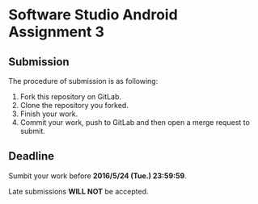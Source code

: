 # Software Studio Android Assignment 3

## Submission

The procedure of submission is as following:

1. Fork this repository on GitLab.
2. Clone the repository you forked.
3. Finish your work.
4. Commit your work, push to GitLab and then open a merge request to submit.

## Deadline

Sumbit your work before **2016/5/24 (Tue.) 23:59:59**.

Late submissions **WILL NOT** be accepted.

